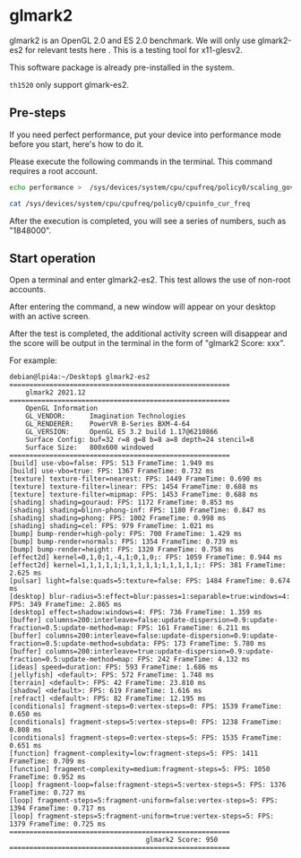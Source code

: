 # glmark2

glmark2 is an OpenGL 2.0 and ES 2.0 benchmark.
We will only use glmark2-es2 for relevant tests here . This is a testing tool for x11-glesv2. 

This software package is already pre-installed in the system.

`th1520` only support glmark-es2.

## Pre-steps

If you need perfect performance, put your device into performance mode before you start, here's how to do it.


Please execute the following commands in the terminal. This command requires a root account.

```bash
echo performance >  /sys/devices/system/cpu/cpufreq/policy0/scaling_governor 

cat /sys/devices/system/cpu/cpufreq/policy0/cpuinfo_cur_freq
```

After the execution is completed, you will see a series of numbers, such as "1848000".


## Start operation


Open a terminal and enter glmark2-es2. This test allows the use of non-root accounts.

After entering the command, a new window will appear on your desktop with an active screen.


After the test is completed, the additional activity screen will disappear and the score will be output in the terminal in the form of "glmark2 Score: xxx".


For example:

```
debian@lpi4a:~/Desktop$ glmark2-es2
=======================================================
    glmark2 2021.12
=======================================================
    OpenGL Information
    GL_VENDOR:      Imagination Technologies
    GL_RENDERER:    PowerVR B-Series BXM-4-64
    GL_VERSION:     OpenGL ES 3.2 build 1.17@6210866
    Surface Config: buf=32 r=8 g=8 b=8 a=8 depth=24 stencil=8
    Surface Size:   800x600 windowed
=======================================================
[build] use-vbo=false: FPS: 513 FrameTime: 1.949 ms
[build] use-vbo=true: FPS: 1367 FrameTime: 0.732 ms
[texture] texture-filter=nearest: FPS: 1449 FrameTime: 0.690 ms
[texture] texture-filter=linear: FPS: 1454 FrameTime: 0.688 ms
[texture] texture-filter=mipmap: FPS: 1453 FrameTime: 0.688 ms
[shading] shading=gouraud: FPS: 1172 FrameTime: 0.853 ms
[shading] shading=blinn-phong-inf: FPS: 1180 FrameTime: 0.847 ms
[shading] shading=phong: FPS: 1002 FrameTime: 0.998 ms
[shading] shading=cel: FPS: 979 FrameTime: 1.021 ms
[bump] bump-render=high-poly: FPS: 700 FrameTime: 1.429 ms
[bump] bump-render=normals: FPS: 1354 FrameTime: 0.739 ms
[bump] bump-render=height: FPS: 1320 FrameTime: 0.758 ms
[effect2d] kernel=0,1,0;1,-4,1;0,1,0;: FPS: 1059 FrameTime: 0.944 ms
[effect2d] kernel=1,1,1,1,1;1,1,1,1,1;1,1,1,1,1;: FPS: 381 FrameTime: 2.625 ms
[pulsar] light=false:quads=5:texture=false: FPS: 1484 FrameTime: 0.674 ms
[desktop] blur-radius=5:effect=blur:passes=1:separable=true:windows=4: FPS: 349 FrameTime: 2.865 ms
[desktop] effect=shadow:windows=4: FPS: 736 FrameTime: 1.359 ms
[buffer] columns=200:interleave=false:update-dispersion=0.9:update-fraction=0.5:update-method=map: FPS: 161 FrameTime: 6.211 ms
[buffer] columns=200:interleave=false:update-dispersion=0.9:update-fraction=0.5:update-method=subdata: FPS: 173 FrameTime: 5.780 ms
[buffer] columns=200:interleave=true:update-dispersion=0.9:update-fraction=0.5:update-method=map: FPS: 242 FrameTime: 4.132 ms
[ideas] speed=duration: FPS: 593 FrameTime: 1.686 ms
[jellyfish] <default>: FPS: 572 FrameTime: 1.748 ms
[terrain] <default>: FPS: 42 FrameTime: 23.810 ms
[shadow] <default>: FPS: 619 FrameTime: 1.616 ms
[refract] <default>: FPS: 82 FrameTime: 12.195 ms
[conditionals] fragment-steps=0:vertex-steps=0: FPS: 1539 FrameTime: 0.650 ms
[conditionals] fragment-steps=5:vertex-steps=0: FPS: 1238 FrameTime: 0.808 ms
[conditionals] fragment-steps=0:vertex-steps=5: FPS: 1535 FrameTime: 0.651 ms
[function] fragment-complexity=low:fragment-steps=5: FPS: 1411 FrameTime: 0.709 ms
[function] fragment-complexity=medium:fragment-steps=5: FPS: 1050 FrameTime: 0.952 ms
[loop] fragment-loop=false:fragment-steps=5:vertex-steps=5: FPS: 1376 FrameTime: 0.727 ms
[loop] fragment-steps=5:fragment-uniform=false:vertex-steps=5: FPS: 1394 FrameTime: 0.717 ms
[loop] fragment-steps=5:fragment-uniform=true:vertex-steps=5: FPS: 1379 FrameTime: 0.725 ms
=======================================================
                                  glmark2 Score: 950 
=======================================================

```